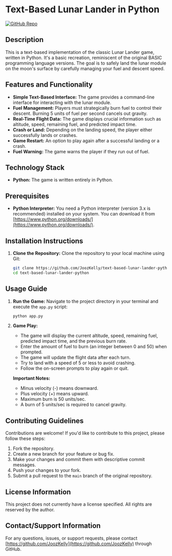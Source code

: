 # Text-Based Lunar Lander in Python

[![GitHub Repo](https://img.shields.io/badge/GitHub-Repo-blue?logo=github)](https://github.com/JoozKelly/text-based-lunar-lander-python)

## Description

This is a text-based implementation of the classic Lunar Lander game, written in Python. It's a basic recreation, reminiscent of the original BASIC programming language versions.  The goal is to safely land the lunar module on the moon's surface by carefully managing your fuel and descent speed.

## Features and Functionality

*   **Simple Text-Based Interface:**  The game provides a command-line interface for interacting with the lunar module.
*   **Fuel Management:** Players must strategically burn fuel to control their descent.  Burning 5 units of fuel per second cancels out gravity.
*   **Real-Time Flight Data:** The game displays crucial information such as altitude, speed, remaining fuel, and predicted impact time.
*   **Crash or Land:** Depending on the landing speed, the player either successfully lands or crashes.
*   **Game Restart:** An option to play again after a successful landing or a crash.
*   **Fuel Warning:** The game warns the player if they run out of fuel.

## Technology Stack

*   **Python:** The game is written entirely in Python.

## Prerequisites

*   **Python Interpreter:**  You need a Python interpreter (version 3.x is recommended) installed on your system. You can download it from [https://www.python.org/downloads/](https://www.python.org/downloads/).

## Installation Instructions

1.  **Clone the Repository:** Clone the repository to your local machine using Git:

    ```bash
    git clone https://github.com/JoozKelly/text-based-lunar-lander-python.git
    cd text-based-lunar-lander-python
    ```

## Usage Guide

1.  **Run the Game:**  Navigate to the project directory in your terminal and execute the `app.py` script:

    ```bash
    python app.py
    ```

2.  **Game Play:**
    *   The game will display the current altitude, speed, remaining fuel, predicted impact time, and the previous burn rate.
    *   Enter the amount of fuel to burn (an integer between 0 and 50) when prompted.
    *   The game will update the flight data after each turn.
    *   Try to land with a speed of 5 or less to avoid crashing.
    *   Follow the on-screen prompts to play again or quit.

    **Important Notes:**

    *   Minus velocity (-) means downward.
    *   Plus velocity (+) means upward.
    *   Maximum burn is 50 units/sec.
    *   A burn of 5 units/sec is required to cancel gravity.

## Contributing Guidelines

Contributions are welcome! If you'd like to contribute to this project, please follow these steps:

1.  Fork the repository.
2.  Create a new branch for your feature or bug fix.
3.  Make your changes and commit them with descriptive commit messages.
4.  Push your changes to your fork.
5.  Submit a pull request to the `main` branch of the original repository.

## License Information

This project does not currently have a license specified. All rights are reserved by the author.

## Contact/Support Information

For any questions, issues, or support requests, please contact [https://github.com/JoozKelly](https://github.com/JoozKelly) through GitHub.
